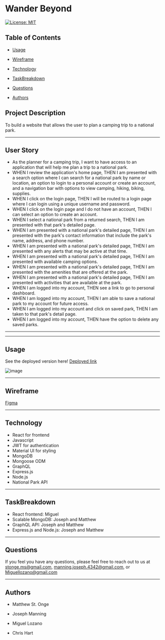 
# **Wander Beyond**

[![License: MIT](https://img.shields.io/badge/License-MIT-yellow.svg)](https://opensource.org/licenses/MIT)


## **Table of Contents**

* [Usage](#usage)

* [Wireframe](#wireframe)

* [Technology](#technology)

* [TaskBreakdown](#taskbreakdown)

* [Questions](#questions)

* [Authors](#authors)


## **Project Description**

To build a website that allows the user to plan a camping trip to a national park.

---

## **User Story**

- As the planner for a camping trip, I want to have access to an application that will help me plan a trip to a national park.
- WHEN I review the application's home page, THEN I am presented with a search option where I can search for a national park by name or location, an option to login to a personal account or create an account, and a navigation bar with options to view camping, hiking, biking, supplies.
- WHEN I click on the login page, THEN I will be routed to a login page where I can login using a unique username and password.
- WHEN I click on the login page and I do not have an account, THEN I can select an option to create an account.
- WHEN I select a national park from a returned search, THEN I am presented with that park's detailed page.
- WHEN I am presented with a national park's detailed page, THEN I am presented with the park's contact information that include the park's name, address, and phone number.
- WHEN I am presented with a national park's detailed page, THEN I am presented with any alerts that may be active at that time.
- WHEN I am presented with a national park's detailed page, THEN I am presented with available camping options.
- WHEN I am presented with a national park's detailed page, THEN I am presented with the amenities that are offered at the park.
- WHEN I am presented with a national park's detailed page, THEN I am presented with activities that are available at the park.
- WHEN I am logged into my account, THEN see a link to go to personal dashboard.
- WHEN I am logged into my account, THEN I am able to save a national park to my account for future access.
- WHEN I am logged into my account and click on saved park, THEN I am taken to that park's detail page.
- WHEN I am logged into my account, THEN have the option to delete any saved parks.

---



---

## Usage

See the deployed version here! [Deployed link](####)

![image](./client/public/img/favicon.ico)

---

## **Wireframe**

[Figma][1]

[1]:  https://www.figma.com/file/ctNGVwtaGKrwc4JGDYAyn3/Wander-Beyond?node-id=0%3A1 "Wander Beyond Wireframe"

---

## **Technology**

- React for frontend
- Javascript
- JWT for authentication
- Material UI for styling
- MongoDB
- Mongoose ODM
- GraphQL
- Express.js 
- Node.js
- National Park API

---

## **TaskBreakdown**

- React frontend: Miguel
- Scalable MongoDB: Joseph and Matthew
- GraphQL API: Joseph and Matthew
- Express.js and Node.js: Joseph and Matthew

---

## **Questions**

If you feel you have any questions, please feel free to reach out to us at stonge.ms@gmail.com, manning.joseph.4342@gmail.com,
or Miguellozano@gmail.com

---

## **Authors**

* Matthew St. Onge

* Joseph Manning

* Miguel Lozano

* Chris Hart

